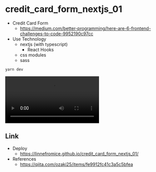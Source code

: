# credit_card_form_nextjs_01

- Credit Card Form
  - https://medium.com/better-programming/here-are-6-frontend-challenges-to-code-9952190c97cc
- Use Technology
  - nextjs (with typescript)
    - React Hooks
  - css modules
  - sass

```bash
yarn dev
```

![image](images/image_card.mp4)

## Link

- Deploy
  - https://linnefromice.github.io/credit_card_form_nextjs_01/
- References
  - https://qiita.com/ozaki25/items/fe9912fc41c3a5c5bfea
